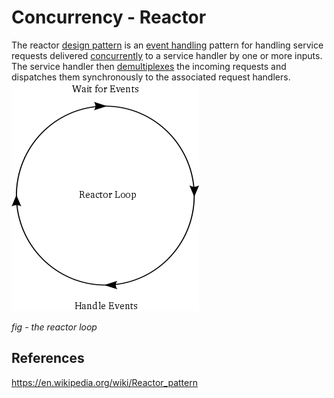 # Concurrency - Reactor

The reactor [design pattern](https://en.wikipedia.org/wiki/Design_pattern_(computer_science)) is an [event handling](https://en.wikipedia.org/wiki/Event_handling) pattern for handling service requests delivered [concurrently](https://en.wikipedia.org/wiki/Concurrency_(computer_science)) to a service handler by one or more inputs. The service handler then [demultiplexes](https://en.wikipedia.org/wiki/Demultiplex) the incoming requests and dispatches them synchronously to the associated request handlers.
![image](media/Concurrency-Reactor-image1.png)

*fig - the reactor loop*

## References

<https://en.wikipedia.org/wiki/Reactor_pattern>
